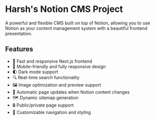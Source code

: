 # Harsh's Notion CMS Project

A powerful and flexible CMS built on top of Notion, allowing you to use Notion as your content management system with a beautiful frontend presentation.

## Features

- 🚀 Fast and responsive Next.js frontend
- 📱 Mobile-friendly and fully responsive design
- 🌓 Dark mode support
- 🔍 Real-time search functionality
- 🖼️ Image optimization and preview support
- 🔄 Automatic page updates when Notion content changes
- 🗺️ Dynamic sitemap generation
- 🔒 Public/private page support
- 🎨 Customizable navigation and styling
